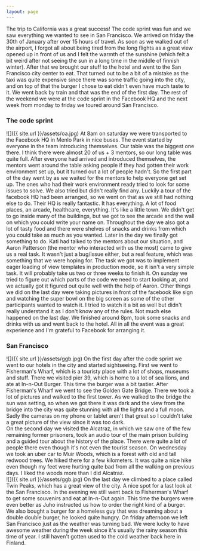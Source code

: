 ```yaml
---
layout: page
---
```


The trip to California was a great success! The code sprint was fun and we saw everything we wanted to see in San Francisco. We arrived on friday the 30th of January after over 15 hours of travel. As soon as we walked out of the airport, I forgot all about being tired from the long flights as a great view opened up in front of us and I felt the warmth of the sunshine (which felt a bit weird after not seeing the sun in a long time in the middle of finnish winter). After that we brought our stuff to the hotel and went to the San Francisco city center to eat. That turned out to be a bit of a mistake as the taxi was quite expensive since there was some traffic going into the city, and on top of that the burger I chose to eat didn't even have much taste to it. We went back by train and that was the end of the first day. The rest of the weekend we were at the code sprint in the Facebook HQ and the next week from monday to friday we toured around San Francisco. 

### The code sprint

![]({{ site.url }}/assets/oa.jpg)
At 8am on saturday we were transported to the Facebook HQ in Menlo Park in nice buses. The event started by everyone in the team introducing themselves. Our table was the biggest one there. I think there were almost 20 of us + 3 mentors, so our long table was quite full. After everyone had arrived and introduced themselves, the mentors went around the table asking people if they had gotten their work environment set up, but it turned out a lot of people hadn't. So the first part of the day went by as we waited for the mentors to help everyone get set up. The ones who had their work environment ready tried to look for some issues to solve. We also tried but didn't really find any. Luckily a tour of the facebook HQ had been arranged, so we went on that as we still had nothing else to do. Their HQ is really fantastic. It has everything. A lot of food places, an arcade, healthcare, everything. It's like a little town. We didn't get to go inside many of the buildings, but we got to see the arcade and the wall on which you could write your name on. Throughout the day we also got a lot of tasty food and there were shelves of snacks and drinks from which you could take as much as you wanted. Later in the day we finally got something to do. Kati had talked to the mentors about our situation, and Aaron Patterson (the mentor who interacted with us the most) came to give us a real task. It wasn't just a bug/issue either, but a real feature, which was something that we were hoping for. The task we got was to implement eager loading of view templates in production mode, so it isn't a very simple task. It will probably take us two or three weeks to finish it. On sunday we tried to figure out which parts of the code we need to start looking at, and we actually got it figured out quite well with the help of Aaron. Other things we did on the last day were taking pictures in front of the facebook like sign and watching the super bowl on the big screen as some of the other participants wanted to watch it. I tried to watch it a bit as well but didn't really understand it as I don't know any of the rules. Not much else happened on the last day. We finished around 8pm, took some snacks and drinks with us and went back to the hotel. All in all the event was a great experience and I'm grateful to Facebook for arranging it.

### San Francisco

![]({{ site.url }}/assets/ggb.jpg)
On the first day after the code sprint we went to our hotels in the city and started sightseeing. First we went to Fisherman's Wharf, which is a touristy place with a lot of shops, museums and stuff. There we visited pier 39, which is home to a lot of sea lions, and ate at In-n-Out Burger. This time the burger was a bit tastier. After Fisherman's Wharf we went to see the Golden Gate Bridge. There we took a lot of pictures and walked to the first tower. As we walked to the bridge the sun was setting, so when we got there it was dark and the view from the bridge into the city was quite stunning with all the lights and a full moon. Sadly the cameras on my phone or tablet aren't that great so I couldn't take a great picture of the view since it was too dark.  
On the second day we visited the Alcatraz, in which we saw one of the few remaining former prisoners, took an audio tour of the main prison building and a guided tour about the history of the place. There were quite a lot of people there even though it's not even the tourist season. On wednesday we took an uber car to Muir Woods, which is a forest with old and tall redwood trees. We hiked there for a few kilometers. It was quite a nice hike even though my feet were hurting quite bad from all the walking on previous days. I liked the woods more than I did Alcatraz.  
![]({{ site.url }}/assets/ggb.jpg)
On the last day we climbed to a place called Twin Peaks, which has a great view of the city. A nice spot for a last look at the San Francisco. In the evening we still went back to Fisherman's Wharf to get some souvenirs and eat at In-n-Out again. This time the burgers were even better as Juho instructed us how to order the right kind of a burger. We also bought a burger for a homeless guy that was dreaming about a double double burger, he looked quite hungry. On friday afternoon we left San Francisco just as the weather was turning bad. We were lucky to have awesome weather during the week since it's usually the rainy season this time of year. I still haven't gotten used to the cold weather back here in Finland.




